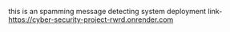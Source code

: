 this is an spamming message detecting system 
deployment link- https://cyber-security-project-rwrd.onrender.com
